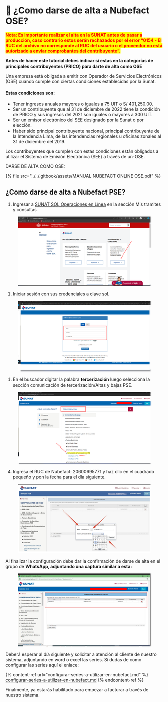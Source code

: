 # 📄 ¿Como darse de alta a Nubefact OSE?

<mark style="color:red;">**Nota: Es importante realizar el alta en la SUNAT antes de pasar a producción, caso contrario estos serán rechazados por el error “0154 - El RUC del archivo no corresponde al RUC del usuario o el proveedor no está autorizado a enviar comprobantes del contribuyente”.**</mark>



**Antes de hacer este tutorial debes indicar si estas en la categorías  de principales contribuyentes (PRICO) para darte de alta como OSE**

Una empresa está obligada a emitir con Operador de Servicios Electrónicos (OSE) cuando cumple con ciertas condiciones establecidas por la Sunat.

#### Estas condiciones son:

* Tener ingresos anuales mayores o iguales a 75 UIT o S/ 401,250.00.
* Ser un contribuyente que al 31 de diciembre de 2022 tiene la condición de PRICO y sus ingresos del 2021 son iguales o mayores a 300 UIT.
* Ser un emisor electrónico del SEE designado por la Sunat o por elección.
* Haber sido principal contribuyente nacional, principal contribuyente de la Intendencia Lima, de las intendencias regionales u oficinas zonales al 31 de diciembre del 2019.

Los contribuyentes que cumplen con estas condiciones están obligados a utilizar el Sistema de Emisión Electrónica (SEE) a través de un-OSE.



DARSE DE ALTA COMO OSE:

{% file src="../../.gitbook/assets/MANUAL NUBEFACT ONLINE OSE.pdf" %}

## ¿Como darse de alta a Nubefact PSE?

1. Ingresar a [SUNAT SOL Operaciones en Línea](https://www.sunat.gob.pe/sol.html) en la sección Mis tramites y consultas

<figure><img src="../../.gitbook/assets/Untitled (5).png" alt=""><figcaption></figcaption></figure>

1. Iniciar sesión con sus credenciales a clave sol.

<figure><img src="../../.gitbook/assets/Untitled 1 (6).png" alt=""><figcaption></figcaption></figure>

1. En el buscador digitar la palabra **tercerización** luego selecciona la sección comunicación de tercerización/Altas y bajas PSE.

<figure><img src="../../.gitbook/assets/Untitled 2.png" alt=""><figcaption></figcaption></figure>

4. Ingresa el RUC de Nubefact: 20600695771 y haz clic en el cuadrado pequeño y pon la fecha para el día siguiente.

<figure><img src="../../.gitbook/assets/Untitled 3.png" alt=""><figcaption></figcaption></figure>

Al finalizar la configuración debe dar la  confirmación de darse de alta en el grupo de **WhatsApp, adjuntando una captura similar a esta:**

<figure><img src="../../.gitbook/assets/Imagen de WhatsApp 2024-02-08 a las 16.23.33_7a7ef9ab.jpg" alt=""><figcaption></figcaption></figure>

Deberá esperar al día siguiente y solicitar a atención al cliente de nuestro sistema, adjuntando en word o excel las series. Si dudas de como configurar las series aquí el enlace:

{% content-ref url="configurar-series-a-utilizar-en-nubefact.md" %}
[configurar-series-a-utilizar-en-nubefact.md](configurar-series-a-utilizar-en-nubefact.md)
{% endcontent-ref %}

Finalmente, ya estarás habilitado para empezar a facturar a través de nuestro sistema.
